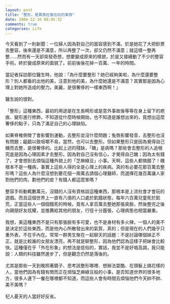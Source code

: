 ```yaml
---
layout: post
title: "整形，是貴族社會在玩的東西"
date: 2006-12-16 00:45:32
comments: true
categories: Life
---
```


今天看到了一則新聞：一位婦人因為對自己的面容感到不滿，於是她花了大把鈔票去整容，後來還是不滿意，所以再整了一次，卻又仍然不滿意；就這樣一整再整......然而有一天卻突發奇想，想要變成原來的樣貌，於是又接續動了不少的整容手術。終於變成原來的面貌了。前前後後花掉一百萬、一年的時間。<br /><br />當記者採訪那位醫生時，他說：「為什麼要整形？她已經夠美啦，為什麼還要整形？別人都看的出他的美，注意到他的美，為什麼她還是不滿意？其實那是因為心理上對她所造成的壓力。美麗，是很奢侈的一樣東西啊！」<br /><br />醫生說的很對。<br /><br />「整形」這種東西，最初的用途是在生長畸形或是意外事故後等等在身上留下的疤痕、變形進行修飾，不知道從什麼時候開始，也不知道是誰想出來的，竟想出這麼奢侈的點子，只為了滿足自己的心理缺陷。<br /><br />如果脊椎側彎了會影響到運動，去整形並沒什麼問題；兔唇影響發音，去整形也沒有問題；齟齬以致咀嚼不易，當然，也可以去整形。但如果整形只是因為覺得自己醜而去整，是很奢侈的。比起上述的殘缺，「醜」是病嗎？那些會去整形的人追根究底是因為心理因素才去整形。因為對自己沒有信心，才覺得自己醜；因為太有錢了，才會想到去煩惱這種外貌上的「芝麻綠豆」小事。天啊，這些人都搞錯了！醜根本不是一種病，事實上這些人得的全是心理上的疾病。真的有必要花那百萬去整形嗎？這些人為什麼沒想到要花個一兩萬去請個心理醫師，而選擇花幾百萬讓人家割他們的肉，劃他們的皮？有錢人都這麼笨嗎？<br /><br />整容手術動輒數萬元，沒錢的人沒有資格談這種東西，那根本是上流社會才會玩的遊戲。而且這個世界上一直有八億的人口處於飢餓狀態，每年六百萬兒童死於飢荒，正當這些人一個個餓死的時候，竟有人拿百萬去整她那張臭臉，然後整完之後向親朋好友炫耀，並推薦給其他的朋友，行徑十分囂張，心理病態也相當嚴重。<br /><br />我想，美這種東西不是只有那張臉有多可愛，也不是身材有多火辣，一個人的美不是決定於這些東西，而是他內心所散發出來的氣質，真的；但是現在的人們幾乎只重外表，不在乎內在。常常一群男生聚在一起聊天的話題：不是討論哪個妹正不正，就是比較誰的女朋友漂亮，再不就是聊整形，因為他們認為這樣子把妹會比較快。這種僅在乎「外在形象」的想法是低俗的，實話，我並不是好唱高調，我只能說：人類的科技雖然進步了，但是觀念仍然是落後的。<br /><br />尤其是那些一天到晚照著鏡子、思考該整形哪裡、想辦法耍酷、在頭髮上搞花樣的人，當他們因為有錢有閒而正在煩惱芝麻綠豆般的小事，是否知道世界的很多地方，很多人連下一餐在哪裡都不知道，而這些人會有時間去煩惱他們今天帥不帥、美不美嗎？<br /><br />杞人憂天的人當好好反省。<br />
